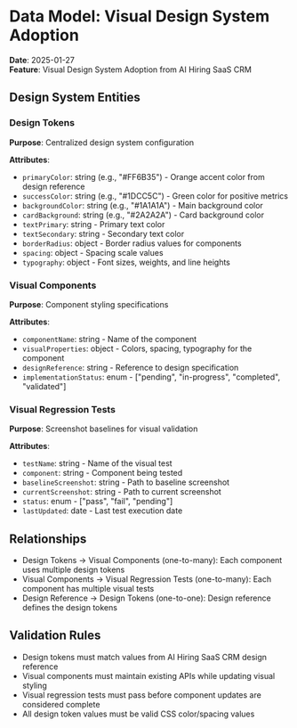# Data Model: Visual Design System Adoption

**Date**: 2025-01-27  
**Feature**: Visual Design System Adoption from AI Hiring SaaS CRM

## Design System Entities

### Design Tokens
**Purpose**: Centralized design system configuration

**Attributes**:
- `primaryColor`: string (e.g., "#FF6B35") - Orange accent color from design reference
- `successColor`: string (e.g., "#1DCC5C") - Green color for positive metrics
- `backgroundColor`: string (e.g., "#1A1A1A") - Main background color
- `cardBackground`: string (e.g., "#2A2A2A") - Card background color
- `textPrimary`: string - Primary text color
- `textSecondary`: string - Secondary text color
- `borderRadius`: object - Border radius values for components
- `spacing`: object - Spacing scale values
- `typography`: object - Font sizes, weights, and line heights

### Visual Components
**Purpose**: Component styling specifications

**Attributes**:
- `componentName`: string - Name of the component
- `visualProperties`: object - Colors, spacing, typography for the component
- `designReference`: string - Reference to design specification
- `implementationStatus`: enum - ["pending", "in-progress", "completed", "validated"]

### Visual Regression Tests
**Purpose**: Screenshot baselines for visual validation

**Attributes**:
- `testName`: string - Name of the visual test
- `component`: string - Component being tested
- `baselineScreenshot`: string - Path to baseline screenshot
- `currentScreenshot`: string - Path to current screenshot
- `status`: enum - ["pass", "fail", "pending"]
- `lastUpdated`: date - Last test execution date

## Relationships

- Design Tokens → Visual Components (one-to-many): Each component uses multiple design tokens
- Visual Components → Visual Regression Tests (one-to-many): Each component has multiple visual tests
- Design Reference → Design Tokens (one-to-one): Design reference defines the design tokens

## Validation Rules

- Design tokens must match values from AI Hiring SaaS CRM design reference
- Visual components must maintain existing APIs while updating visual styling
- Visual regression tests must pass before component updates are considered complete
- All design token values must be valid CSS color/spacing values
